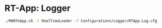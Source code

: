 # RT-App: Logger

```bash
./MARTeApp.sh -l RealTimeLoader -f Configurations/Logger/RTApp-Log.cfg -s Run
```